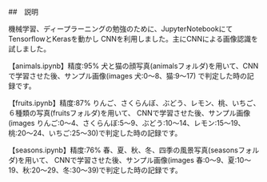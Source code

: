##　説明

機械学習、ディープラーニングの勉強のために、JupyterNotebookにてTensorflowとKerasを動かし
CNNを利用しました。主にCNNによる画像認識を試しました。

【animals.ipynb】精度:95%
犬と猫の顔写真(animalsフォルダ)を用いて、CNNで学習させた後、サンプル画像(images 犬:0～8、猫:9～17)
で判定した時の記録です。

【fruits.ipynb】精度:87%
りんご、さくらんぼ、ぶどう、レモン、桃、いちご、６種類の写真(fruitsフォルダ)を用いて、
CNNで学習させた後、サンプル画像(images りんご:0～4、さくらんぼ:5～9、ぶどう:10～14、レモン:15～19、
桃:20～24、いちご:25～30)で判定した時の記録です。

【seasons.ipynb】精度:76%
春、夏、秋、冬、四季の風景写真(seasonsフォルダ)を用いて、
CNNで学習させた後、サンプル画像(images 春:0～9、夏:10～19、秋:20～29、冬:30～39)で判定した時の記録です。